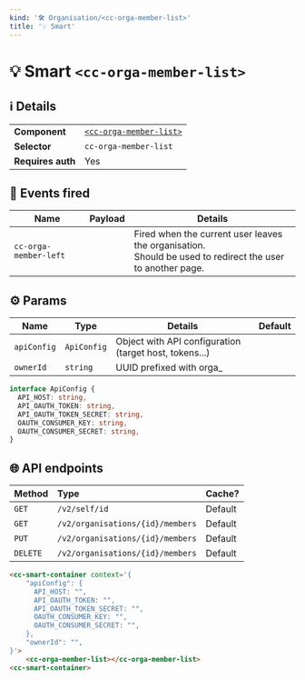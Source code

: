 ```yaml
---
kind: '🛠 Organisation/<cc-orga-member-list>'
title: '💡 Smart'
---
```


# 💡 Smart `<cc-orga-member-list>`

## ℹ️ Details

<table>
  <tr><td><strong>Component    </strong> <td><a href="🛠-organisation-cc-orga-member-list--default-story"><code>&lt;cc-orga-member-list></code></a>
  <tr><td><strong>Selector     </strong> <td><code>cc-orga-member-list</code>
  <tr><td><strong>Requires auth</strong> <td>Yes
</table>

## 👋️ Events fired

| Name                  | Payload | Details                                                                                                       |
|-----------------------|---------|---------------------------------------------------------------------------------------------------------------|
| `cc-orga-member-left` |         | Fired when the current user leaves the organisation.<br/>Should be used to redirect the user to another page. |


## ⚙️ Params

| Name        | Type        | Details                                                 | Default |
|-------------|-------------|---------------------------------------------------------|---------|
| `apiConfig` | `ApiConfig` | Object with API configuration (target host, tokens...)  |         |
| `ownerId`   | `string`    | UUID prefixed with orga_                                |         |

```ts
interface ApiConfig {
  API_HOST: string,
  API_OAUTH_TOKEN: string,
  API_OAUTH_TOKEN_SECRET: string,
  OAUTH_CONSUMER_KEY: string,
  OAUTH_CONSUMER_SECRET: string,
}
```

## 🌐 API endpoints

| Method   | Type                             | Cache?  |
|----------|:---------------------------------|---------|
| `GET`    | `/v2/self/id`                    | Default |
| `GET`    | `/v2/organisations/{id}/members` | Default |
| `PUT`    | `/v2/organisations/{id}/members` | Default |
| `DELETE` | `/v2/organisations/{id}/members` | Default |

```html
<cc-smart-container context='{
    "apiConfig": {
      API_HOST: "",
      API_OAUTH_TOKEN: "",
      API_OAUTH_TOKEN_SECRET: "",
      OAUTH_CONSUMER_KEY: "",
      OAUTH_CONSUMER_SECRET: "",
    },
    "ownerId": "",
}'>
    <cc-orga-member-list></cc-orga-member-list>
<cc-smart-container>
```
